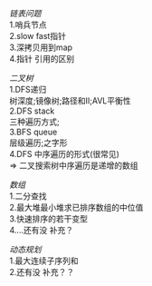 *链表问题*  
1.哨兵节点   
2.slow fast指针   
3.深拷贝用到map   
4.指针 引用的区别   
    
*二叉树*    
1.DFS递归    
树深度;镜像树;路径和II;AVL平衡性   
2.DFS stack   
三种遍历方式;   
3.BFS queue   
层级遍历;之字形   
4.DFS 中序遍历的形式(很常见)     
=> 二叉搜索树中序遍历是递增的数组   

*数组*    
1.二分查找   
2.最大堆最小堆求已排序数组的中位值   
3.快速排序的若干变型   
4....还有没  补充？  
  
*动态规划*      
1.最大连续子序列和      
2.还有没  补充？？   